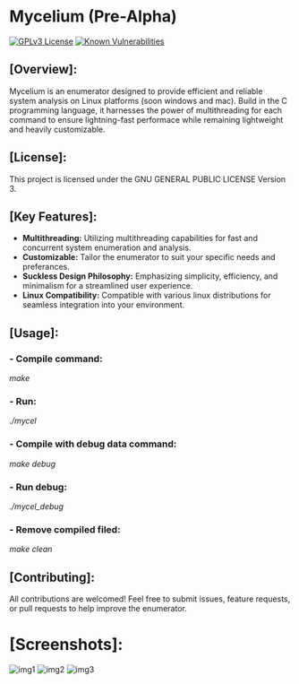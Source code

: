 # Mycelium (Pre-Alpha)
[![GPLv3 License](https://img.shields.io/badge/License-GPL%20v3-yellow.svg)](https://opensource.org/licenses/)
[![Known Vulnerabilities](https://snyk.io/test/github/e1r2t374/mycelium/badge.svg)](https://snyk.io/test/github/e1r2t374/mycelium)
## [Overview]:

Mycelium is an enumerator designed to provide efficient and reliable system analysis on Linux platforms (soon windows and mac). Build in the C programming language, it harnesses the power of multithreading for each command to ensure lightning-fast performace while remaining lightweight and heavily customizable.

## [License]:

This project is licensed under the GNU GENERAL PUBLIC LICENSE Version 3.

## [Key Features]:

- **Multithreading:** Utilizing multithreading capabilities for fast and concurrent system enumeration and analysis.
- **Customizable:** Tailor the enumerator to suit your specific needs and preferances.
- **Suckless Design Philosophy:** Emphasizing simplicity, efficiency, and minimalism for a streamlined user experience.
- **Linux Compatibility:** Compatible with various linux distributions for seamless integration into your environment.

## [Usage]:
### - Compile command: 
_make_
### - Run:
_./mycel_
### - Compile with debug data command: 
_make debug_
### - Run debug:
_./mycel_debug_
### - Remove compiled filed:
_make clean_

## [Contributing]:
All contributions are welcomed! Feel free to submit issues, feature requests, or pull requests to help improve the enumerator.

# [Screenshots]:
![img1](https://github.com/e1r2t374/mycelium/assets/79590178/ca8a66ea-e981-4a32-b8c6-78c7df30aa64)
![img2](https://github.com/e1r2t374/mycelium/assets/79590178/d53c29b2-199d-4551-a5c0-db775c7873da)
![img3](https://github.com/e1r2t374/mycelium/assets/79590178/29941fdc-68a9-47e9-b9c5-7b2943b973ed)



